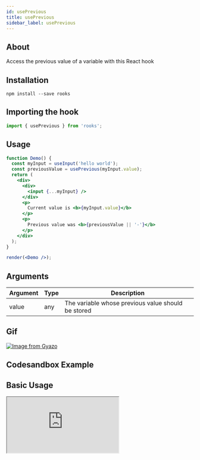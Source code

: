 ```yaml
---
id: usePrevious
title: usePrevious
sidebar_label: usePrevious
---
```


## About

Access the previous value of a variable with this React hook
<br/>

## Installation

    npm install --save rooks

## Importing the hook

```javascript
import { usePrevious } from 'rooks';
```

## Usage

```jsx
function Demo() {
  const myInput = useInput('hello world');
  const previousValue = usePrevious(myInput.value);
  return (
    <div>
      <div>
        <input {...myInput} />
      </div>
      <p>
        Current value is <b>{myInput.value}</b>
      </p>
      <p>
        Previous value was <b>{previousValue || '-'}</b>
      </p>
    </div>
  );
}

render(<Demo />);
```

## Arguments

| Argument | Type | Description                                        |
| -------- | ---- | -------------------------------------------------- |
| value    | any  | The variable whose previous value should be stored |

## Gif

[![Image from Gyazo](https://i.gyazo.com/9913f58e1959ed60fb590cb280639d88.gif)](https://gyazo.com/9913f58e1959ed60fb590cb280639d88)

## Codesandbox Example

## Basic Usage

<iframe src="https://codesandbox.io/embed/useprevious-uhjyr?fontsize=14&hidenavigation=1&theme=dark"
   style={{
    width: "100%",
    height: 500,
    border: 0,
    borderRadius: 4,
    overflow: "hidden"
  }} 
title="usePrevious"
allow="accelerometer; ambient-light-sensor; camera; encrypted-media; geolocation; gyroscope; hid; microphone; midi; payment; usb; vr; xr-spatial-tracking"
sandbox="allow-forms allow-modals allow-popups allow-presentation allow-same-origin allow-scripts"
/>

## Join Bhargav's discord server

You can click on the floating discord icon at the bottom right of the screen and talk to us in our server.
